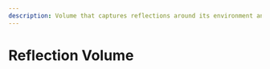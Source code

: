 ```yaml
---
description: Volume that captures reflections around its environment and assigns those reflections to all reflective objects with the bounds of the volume. **There is a maximum of 15 reflection volumes allowed in a map**
---
```


# Reflection Volume
